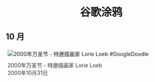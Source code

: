 
<h1 align="center"> 谷歌涂鸦 </h1>




## 10 月

<div class="image">


<img src="" alt="2000年万圣节 - 特邀插画家 Lorie Loeb #GoogleDoodle" style="margin: 5px"/>
<div class="info" style="font-size: 14px; color:#333333; margin:5px"><div class="title">2000年万圣节 - 特邀插画家 Lorie Loeb</div><div class="date">2000年10月31日</div></div>

</div>








